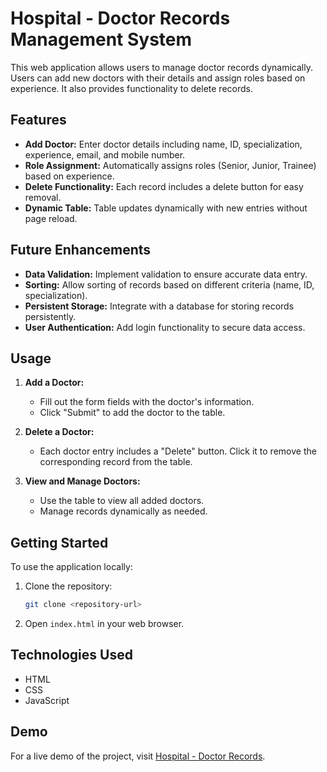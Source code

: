 # Hospital - Doctor Records Management System

This web application allows users to manage doctor records dynamically. Users can add new doctors with their details and assign roles based on experience. It also provides functionality to delete records.

## Features

- **Add Doctor:** Enter doctor details including name, ID, specialization, experience, email, and mobile number.
- **Role Assignment:** Automatically assigns roles (Senior, Junior, Trainee) based on experience.
- **Delete Functionality:** Each record includes a delete button for easy removal.
- **Dynamic Table:** Table updates dynamically with new entries without page reload.

## Future Enhancements

- **Data Validation:** Implement validation to ensure accurate data entry.
- **Sorting:** Allow sorting of records based on different criteria (name, ID, specialization).
- **Persistent Storage:** Integrate with a database for storing records persistently.
- **User Authentication:** Add login functionality to secure data access.

## Usage

1. **Add a Doctor:**
   - Fill out the form fields with the doctor's information.
   - Click "Submit" to add the doctor to the table.
   
2. **Delete a Doctor:**
   - Each doctor entry includes a "Delete" button. Click it to remove the corresponding record from the table.

3. **View and Manage Doctors:**
   - Use the table to view all added doctors.
   - Manage records dynamically as needed.

## Getting Started

To use the application locally:

1. Clone the repository:
   ```bash
   git clone <repository-url>
   ```

2. Open `index.html` in your web browser.

## Technologies Used

- HTML
- CSS
- JavaScript

## Demo

For a live demo of the project, visit [Hospital - Doctor Records](https://shimmering-torte-e752b6.netlify.app/).
